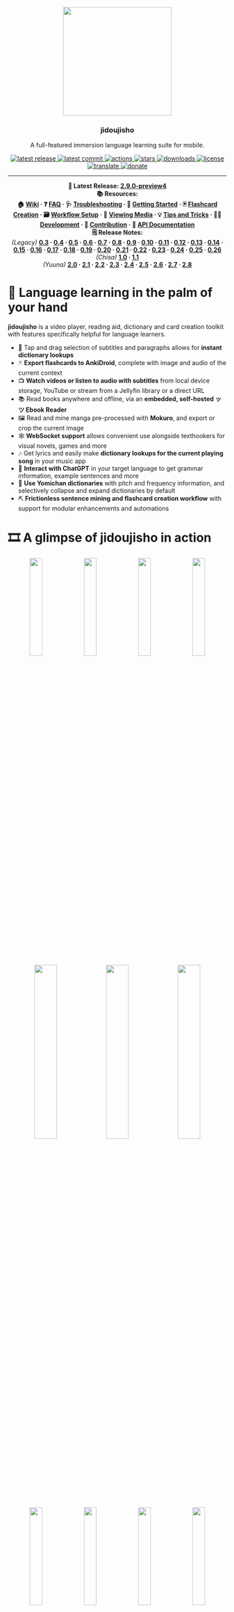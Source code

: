<p align="center">
  <img src="https://github.com/arianneorpilla/jidoujisho/blob/main/yuuna/assets/meta/icon.png" width="250" height="250">
</p>
<h3 align="center">jidoujisho</h3>
<p align="center">A full-featured immersion language learning suite for mobile.</p>
<p align="center">
  <a href="https://github.com/arianneorpilla/jidoujisho/releases/tag/2.9.0-preview3">
    <img src="https://img.shields.io/github/v/release/arianneorpilla/jidoujisho?include_prereleases" alt="latest release" />
  </a>
  <a href="https://github.com/arianneorpilla/jidoujisho/commits/main">
    <img src="https://img.shields.io/github/last-commit/arianneorpilla/jidoujisho" alt="latest commit" />
  </a>
  <a href="https://github.com/arianneorpilla/jidoujisho/actions">
    <img src="https://img.shields.io/github/actions/workflow/status/arianneorpilla/jidoujisho/main.yml" alt="actions" />
  </a>
  <a href="https://github.com/arianneorpilla/jidoujisho/stargazers">
    <img src="https://img.shields.io/github/stars/arianneorpilla/jidoujisho" alt="stars" />
  </a>
  <a href="https://github.com/arianneorpilla/jidoujisho/releases/">
    <img src="https://img.shields.io/github/downloads/arianneorpilla/jidoujisho/total" alt="downloads" />
  </a>
  <a href="https://github.com/arianneorpilla/jidoujisho/blob/master/LICENSE">
    <img src="https://img.shields.io/github/license/arianneorpilla/jidoujisho" alt="license" />
  </a>
  <a href="https://crowdin.com/project/jidoujisho">
    <img src="https://img.shields.io/badge/translate-crowdin-9C86B8" alt="translate" />
  </a>
  <a href="https://ko-fi.com/arianneorpilla">
    <img src="https://img.shields.io/badge/donate-ko--fi-ff5f5f" alt="donate" />
  </a>
</p>


---

<p align="center" style="margin:0"><b>‍🧪 Latest Release:
  <a href="https://github.com/arianneorpilla/jidoujisho/releases/tag/2.9.0-preview4">2.9.0-preview4</a>
</b></p>

<b>
<p align="center" style="margin:0"><b>📚 Resources:</b><br>
  🏠 <a href="https://github.com/arianneorpilla/jidoujisho/wiki">Wiki</a> · 
  ❓ <a href="https://github.com/arianneorpilla/jidoujisho/wiki/1.-FAQ">FAQ</a> · 
  🩺 <a href="https://github.com/arianneorpilla/jidoujisho/wiki/2.-Troubleshooting">Troubleshooting</a> · 
  🚀 <a href="https://github.com/arianneorpilla/jidoujisho/wiki/3.-Getting-Started">Getting Started</a> ·
  🃏 <a href="https://github.com/arianneorpilla/jidoujisho/wiki/4.-Flashcard-Creation">Flashcard Creation</a> ·
  🗃️ <a href="https://github.com/arianneorpilla/jidoujisho/wiki/5.-Workflow-Setup">Workflow Setup</a> · 
  🎥 <a href="https://github.com/arianneorpilla/jidoujisho/wiki/6.-Viewing-Media">Viewing Media</a> · 
  💡 <a href="https://github.com/arianneorpilla/jidoujisho/wiki/7.-Tips-and-Tricks">Tips and Tricks</a> · 
  🧑‍💻 <a href="https://github.com/arianneorpilla/jidoujisho/wiki/8.-Development">Development</a> · 
  👥 <a href="https://github.com/arianneorpilla/jidoujisho/wiki/9.-Contribution">Contribution</a> · 
  📑 <a href="https://arianneorpilla.github.io/jidoujisho">API Documentation</a>
</p>
</b>

<p align="center" style="margin:0"><b>🗒️ Release Notes:</b><br>
<i>(Legacy)</i> <b><a href="https://github.com/arianneorpilla/jidoujisho/releases/tag/0.3.0-beta">0.3</a> · 
  <a href="https://github.com/arianneorpilla/jidoujisho/releases/tag/0.4-beta">0.4</a> · 
  <a href="https://github.com/arianneorpilla/jidoujisho/releases/tag/0.5.2-beta">0.5</a> · 
  <a href="https://github.com/arianneorpilla/jidoujisho/releases/tag/0.6.1-beta">0.6</a> · 
  <a href="https://github.com/arianneorpilla/jidoujisho/releases/tag/0.7.2-beta">0.7</a> ·
  <a href="https://github.com/arianneorpilla/jidoujisho/releases/tag/0.8.1-beta">0.8</a> ·
  <a href="https://github.com/arianneorpilla/jidoujisho/releases/tag/0.9.3-beta">0.9</a> · 
  <a href="https://github.com/arianneorpilla/jidoujisho/releases/tag/0.10.0-beta">0.10</a> · 
  <a href="https://github.com/arianneorpilla/jidoujisho/releases/tag/0.11.3-beta">0.11</a> · 
  <a href="https://github.com/arianneorpilla/jidoujisho/releases/tag/0.12.4-beta">0.12</a> · 
  <a href="https://github.com/arianneorpilla/jidoujisho/releases/tag/0.13.7-beta">0.13</a> ·
  <a href="https://github.com/arianneorpilla/jidoujisho/releases/tag/0.14.2-beta">0.14</a> ·
  <a href="https://github.com/arianneorpilla/jidoujisho/releases/tag/0.15.8-beta">0.15</a> ·
  <a href="https://github.com/arianneorpilla/jidoujisho/releases/tag/0.16.7-beta">0.16</a> · 
  <a href="https://github.com/arianneorpilla/jidoujisho/releases/tag/0.17.4-beta">0.17</a> · 
  <a href="https://github.com/arianneorpilla/jidoujisho/releases/tag/0.18.1-beta">0.18</a> · 
  <a href="https://github.com/arianneorpilla/jidoujisho/releases/tag/0.19.1-beta">0.19</a> · 
  <a href="https://github.com/arianneorpilla/jidoujisho/releases/tag/0.20.1-beta">0.20</a> · 
  <a href="https://github.com/arianneorpilla/jidoujisho/releases/tag/0.21.2-beta">0.21</a> · 
  <a href="https://github.com/arianneorpilla/jidoujisho/releases/tag/0.22.1-beta">0.22</a> · 
  <a href="https://github.com/arianneorpilla/jidoujisho/releases/tag/0.23.2-beta">0.23</a> · 
  <a href="https://github.com/arianneorpilla/jidoujisho/releases/tag/0.24.5-beta">0.24</a> · 
  <a href="https://github.com/arianneorpilla/jidoujisho/releases/tag/0.25.12-beta">0.25</a> · 
  <a href="https://github.com/arianneorpilla/jidoujisho/releases/tag/0.26.3-beta">0.26</a><br>
</b><i>(Chisa)</i> <b>
  <a href="https://github.com/arianneorpilla/jidoujisho/releases/tag/1.0.0">1.0</a> · 
  <a href="https://github.com/arianneorpilla/jidoujisho/releases/tag/1.1">1.1</a><br>
</b><i>(Yuuna)</i> <b>
  <a href="https://github.com/arianneorpilla/jidoujisho/releases/tag/2.0.0">2.0</a> · 
  <a href="https://github.com/arianneorpilla/jidoujisho/releases/tag/2.1">2.1</a> · 
  <a href="https://github.com/arianneorpilla/jidoujisho/releases/tag/2.2">2.2</a> · 
  <a href="https://github.com/arianneorpilla/jidoujisho/releases/tag/2.3">2.3</a> · 
  <a href="https://github.com/arianneorpilla/jidoujisho/releases/tag/2.4">2.4</a> · 
  <a href="https://github.com/arianneorpilla/jidoujisho/releases/tag/2.5">2.5</a> · 
  <a href="https://github.com/arianneorpilla/jidoujisho/releases/tag/2.6.0">2.6</a> · 
  <a href="https://github.com/arianneorpilla/jidoujisho/releases/tag/2.7.0">2.7</a> ·
  <a href="https://github.com/arianneorpilla/jidoujisho/releases/tag/2.8.0">2.8</a></b>
</p>


# 📱 Language learning in the palm of your hand
**jidoujisho** is a video player, reading aid, dictionary and card creation toolkit with features specifically helpful for language learners.
* 📖 Tap and drag selection of subtitles and paragraphs allows for **instant dictionary lookups**
* 🃏 **Export flashcards to AnkiDroid**, complete with image and audio of the current context
* 📺 **Watch videos or listen to audio with subtitles** from local device storage, YouTube or stream from a Jellyfin library or a direct URL
* 📚 Read books anywhere and offline, via an **embedded, self-hosted ッツ Ebook Reader**
* 🖼️ Read and mine manga pre-processed with **Mokuro**, and export or crop the current image
* 🕸️ **WebSocket support** allows convenient use alongside texthookers for visual novels, games and more
* 🎶 Get lyrics and easily make **dictionary lookups for the current playing song** in your music app
* 🤖 **Interact with ChatGPT** in your target language to get grammar information, example sentences and more 
* 📘 **Use Yomichan dictionaries** with pitch and frequency information, and selectively collapse and expand dictionaries by default
* ⛏ **Frictionless sentence mining and flashcard creation workflow** with support for modular enhancements and automations

# 🎞️ A glimpse of jidoujisho in action

<p align="center" style="margin:0">
   <img src="https://i.postimg.cc/Ls9Dv3FP/Screenshot-20230406-152827.png" width="24%">
   <img src="https://i.postimg.cc/hGg27LKM/Screenshot-20230607-232936.png" width="24%">
   <img src="https://i.postimg.cc/gJDPQDxP/Screenshot-20230406-152331.png" width="24%">
   <img src="https://i.postimg.cc/x1WFhfrZ/Screenshot-20230406-152042.png" width="24%">
</p>
<p align="center" style="margin:0">
  <img src="https://i.postimg.cc/yxYnpYzP/Screenshot-20230406-153303.png" width="32%">
  <img src="https://i.postimg.cc/TYbWMvYq/Screenshot-20230406-153149.png" width="32%">
  <img src="https://i.postimg.cc/bNr3QJgY/Screenshot-20230406-153206.png" width="32%">
</p>
<p align="center" style="margin:0">
<img src="https://i.postimg.cc/ryB97kLM/Screenshot-20230406-151738.png" width="24%">
<img src="https://i.postimg.cc/qM2GT5kn/Screenshot-20230406-152244.png" width="24%">
<img src="https://i.postimg.cc/WzCYHFwv/Screenshot-20230406-150912.png" width="24%">
<img src="https://i.postimg.cc/1XfYBc6B/Screenshot-20230406-151040.png" width="24%">
</p>
<p align="center" style="margin:0">
  <img src="https://i.postimg.cc/nLdLQp1m/Screenshot-20230406-155356.png" width="32%">
  <img src="https://i.postimg.cc/8Ck55jLD/Screenshot-20230406-155243.png" width="32%">
  <img src="https://i.postimg.cc/QtHdQw6y/Screenshot-20230406-155648.png" width="32%">
</p>

# ⚕️ Current state of the project

**jidoujisho is eagerly looking for contributors.** If you are interested in maintaining a dictionary format, media source, an enhancement or quick action or even a new language for the application, user and developer documentation is coming soon.

Originally built for the Japanese language learning community, jidoujisho is free and open source software, and is <b><a href="https://github.com/arianneorpilla/jidoujisho/releases">available to download here on GitHub.</a></b>

Please note that the development of the app switches between changes being implemented and being left alone for daily use. Update frequency may depend on the gravity of any issues that arise. **Hiatuses provide practical insight on usage and where development should go next.**

# 📖 Using the application

### 🚨 Supported Formats

- jidoujisho will take **video and audio formats as supported by VLC**. SDR video is recommended over HDR. Subtitles may be embedded within the video being played and selected during playback.
- If you have trouble with storage space on your device, you may use the app as an external player for [**Jellyfin**](https://jellyfin.org/) and stream from your PC media library, complete with progress tracking and external subtitles support. 
- If you wish to use external subtitles, they may be in **SRT, ASS or SSA format** and you may import them during playback through the menu. You may switch between different audio and subtitle tracks. Image-based subtitles such as PGS are not currently supported.
- **Closed captions** and **auto-generated captions** are available when watching YouTube videos. <b><a href="https://www.youtube.com/watch?v=mZ0sJQC8qkE">Here is a fair sample of</a> <a href="https://www.youtube.com/watch?v=X9zw0QF12Kc">YouTube videos with such subtitles</a> <a href="https://www.youtube.com/watch?v=t1yXDcuwzpY">showcasing some very practical application use cases.</a></b> **Users are strongly advised not to use automatic captions if they cannot reliably discern their correctness.**
- **ッツ Ebook Reader** allows reading of books in **EPUB or HTMLZ** format.
- **Mokuro volumes** must be in HTML format, and have images in the relative directory.
- **Make sure your Android WebView is updated before use**. This will resolve common issues that may occur with ッツ Ebook Reader or Mokuro.
- Users may import <b><a href="https://foosoft.net/projects/yomichan/">Yomichan</a></b> dictionaries for Japanese, <b><a href="https://drive.google.com/drive/folders/1tTdLppnqMfVC5otPlX_cs4ixlIgjv_lH">some can be found here</a></b>. Note that Yomichan dictionaries using `structured-content` are currently unsupported.
- Other supported formats include <b><a href="https://legacy.migaku.io/tools-guides/migaku-dictionary/manual/">Migaku</a></b> and <b><a href="http://lingvo.helpmax.net/en/troubleshooting/dsl-compiler/dsl-dictionary-structure/">DSL</b></a> dictionaries. 

### 🚀 Getting Started

A primer on the basics of the application is as follows.

* 📲 <a href="https://github.com/arianneorpilla/jidoujisho/releases/"/>**Download and install the latest release**</a> onto your Android device
* ⏯️ Watch a video with the *Player* selecting from your **local media library** or **picking a YouTube video**
* 📚 Start a novel with the *Reader* to launch ッツ Ebook Reader to read an **EPUB** or **HTMLZ** file
* 🖼️ Read pre-processed manga in HTML with the **Mokuro** media source
* 📋 **Tap a word** for instant dictionary lookups, and open the **Card Creator** or use **Instant Export**
* ❎ You can dismiss dictionary popups by **swiping horizontally, using a volume button or tapping on the current selection**
* ↕️ **You may swipe vertically in the player to open the transcript** in the player, and pick a time or read subtitles
* ↔️ **Swipe horizontally** in the player to repeat the current subtitle audio

### 📲 Exporting to AnkiDroid

* 📤 You may also export the current context to an **AnkiDroid card, including the current image and audio**
* ⚠️ **If AnkiDroid is not running in the background**, you will be prompted to install or launch it
* 🗃 **The AnkiDroid deck you last export to will be remembered** for your next export
* 📝 **You may edit the card fields** before exporting to AnkiDroid
* ⚛️ **Customisation of the Anki export** is possible by creating your own export profile

### 🙌 User Tips

* 🇯🇵 Can't find Japanese subtitles for your media? Try finding what you need at <b><a href="https://kitsunekko.net">kitsunekko</a></b> or <b><a href="https://github.com/orgs/Nekomoekissaten-SUB/projects/1">Nekomoekisatten</a></b>
* 🔮 Customise your workflow by trying out different **enhancements and quick actions**
* 🈲 Monolingually transitioning? **Collapse your bilingual dictionaries by default**, and split your export fields between expanded and collapsed meanings.
* 📡 You can use [**Jellyfin**](https://jellyfin.org/) to stream media from your PC, complete with progress tracking and external subtitle support
* 🖐️ **Double tap on a character** when reading a meaning to **quickly select it as a word and recursively search**
* 📑 **External subtitles with the same name as the selected video file** will be loaded by default
* 📰 You can get **example sentences** from Massif, Tatoeba or ImmersionKit if a sentence you find is too hard
* ⏲️ If your subtitles are off, you can **set the delay** or **pad the exported audio time with an allowance**
* ✊ **Export a range of multiple subtitles** by holding onto a subtitle aside from the current one in the transcript
* 📹 The quality closest to the **last selected quality** will be selected by default for YouTube videos
* 💬 **If your video has burned-in subtitles,** you may use the blur widget under player options to hide them
* ✂️ Reading manga? You can **crop an image** before exporting a card
* 🎧 **Listening to an audiobook?** You can read with subtitles during playback by opening the transcript and clicking on the upper-right icon
* 🔔 You can listen in the background by turning on **background play** with
**live subtitle previews in media notifications** with controls
* 🪡 **Limit export to a single dictionary** by selecting the button on the rightmost tag of a dictionary entry
* 📜 **Tap on a field's icon** in the Card Creator to **lock the field**, which can be useful if exporting the same sentence multiple times
* 🤖 Users may chat in various languages supported by ChatGPT.  **Users are advised not to heavily rely on an AI language model if they cannot accurately distinguish its correctness and accuracy.**

# 👥 Contribution and attribution

<!-- readme: contributors -start -->
<table>
<tr>
    <td align="center">
        <a href="https://github.com/arianneorpilla">
            <img src="https://avatars.githubusercontent.com/u/11363922?v=4" width="100;" alt="arianneorpilla"/>
            <br />
            <sub><b>arianneorpilla</b></sub>
        </a>
    </td>
    <td align="center">
        <a href="https://github.com/m-edlund">
            <img src="https://avatars.githubusercontent.com/u/44649263?v=4" width="100;" alt="m-edlund"/>
            <br />
            <sub><b>m-edlund</b></sub>
        </a>
    </td>
    <td align="center">
        <a href="https://github.com/chrispavlopoulos">
            <img src="https://avatars.githubusercontent.com/u/21095600?v=4" width="100;" alt="chrispavlopoulos"/>
            <br />
            <sub><b>chrispavlopoulos</b></sub>
        </a>
    </td>
    <td align="center">
        <a href="https://github.com/Aegyo">
            <img src="https://avatars.githubusercontent.com/u/4183969?v=4" width="100;" alt="Aegyo"/>
            <br />
            <sub><b>Aegyo</b></sub>
        </a>
    </td>
    <td align="center">
        <a href="https://github.com/Aquafina-water-bottle">
            <img src="https://avatars.githubusercontent.com/u/17107540?v=4" width="100;" alt="Aquafina-water-bottle"/>
            <br />
            <sub><b>Aquafina-water-bottle</b></sub>
        </a>
    </td>
    <td align="center">
        <a href="https://github.com/Natsume-197">
            <img src="https://avatars.githubusercontent.com/u/36428207?v=4" width="100;" alt="Natsume-197"/>
            <br />
            <sub><b>Natsume-197</b></sub>
        </a>
    </td></tr>
<tr>
    <td align="center">
        <a href="https://github.com/MarvNC">
            <img src="https://avatars.githubusercontent.com/u/17340496?v=4" width="100;" alt="MarvNC"/>
            <br />
            <sub><b>MarvNC</b></sub>
        </a>
    </td></tr>
</table>
<!-- readme: contributors -end -->

jidoujisho is written in <b><a href="https://dart.dev/">Dart</a></b> and powered by <b><a href="https://flutter.dev/">Flutter</a></b>, and is made available under the <b><a href="https://www.gnu.org/licenses/gpl-3.0.en.html">GNU General Public License 3.0</a></b>.

Database enabled by <b><a href="https://isar.dev">Isar</a></b> and <b><a href="https://docs.hivedb.dev/">Hive</a></b>. Reader via a self-hosted <b><a href="https://reader.ttsu.app/">ッツ Ebook Reader</b></a>. <b><a href="https://github.com/kha-white/mokuro">Mokuro</b></a> for manga reading. Video streaming via <b><a href="https://youtube.com/">YouTube</a></b>. Chat service via <a href="https://chat.openai.com"><b>ChatGPT</a></b>.

Image search via <b><a href="https://bing.com//">Bing</a></b>. Audio search via <b><a href="https://forvo.com//">Forvo</a></b> and <b><a href="https://www.japanesepod101.com">JapanesePod101</a></b>. Example sentences from <b><a href="https://massif.la">Massif</a></b>, <b><a href="https://tatoeba.org/">Tatoeba</a></b> and <a href="https://www.immersionkit.com/"><b>ImmersionKit</b></a>. Lyrics from <a href="https://google.com"><b>Google</a></b> and <a href="https://uta-net.com"><b>Uta-Net</b></a>.

Natural language processing tools include <b><a href="https://github.com/Kimtaro/ve">Ve</a></b> and <b><a href="https://pub.dev/packages/mecab_dart">MeCab</a></b> for Japanese. Special thanks to the <b><a href="https://foosoft.net/projects/yomichan/">Yomichan</b></a> project.

If you like what I've done so far, you can help me out by testing the application on various devices so that I can gauge the compatibility of the application with different versions of Android, <b><a href="https://www.ko-fi.com/arianneorpilla">making a donation</a></b> or collaborating with me on further improvements.

The logo of the application is both by <b><a href="https://88suzysuzy.carrd.co/">suzy</b></a> and <b><a href="https://www.buymeacoffee.com/marblesaa">Aaron Marbella</a></b>, support their awesome work if you can!
